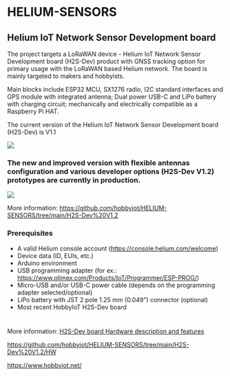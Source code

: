 # HELIUM-SENSORS
## Helium IoT Network Sensor Development board

The project targets a LoRaWAN device - Helium IoT Network Sensor Development board (H2S-Dev) product with GNSS tracking option for primary usage with the LoRaWAN based Helium network. The board is mainly targeted to makers and hobbyists.

Main blocks include ESP32 MCU, SX1276 radio, I2C standard interfaces and GPS module with integrated antenna; Dual power USB-C and LiPo battery with charging circuit; mechanically and electrically compatible as a Raspberry Pi HAT.

The current version of the Helium IoT Network Sensor Development board (H2S-Dev) is V1.1

![](https://github.com/hobbyiot/HELIUM-SENSORS/blob/main/H2S-Dev%20V1.1/PICS/H2S-Dev%20V1.1%20Prog%20P1.jpg)

### The new and improved version with flexible antennas configuration and various developer options (H2S-Dev V1.2) prototypes are currently in production.

![](https://github.com/hobbyiot/HELIUM-SENSORS/blob/main/H2S-Dev%20V1.2/PICS/H2S-Dev%20V1.2%20PER.PNG)

More information: https://github.com/hobbyiot/HELIUM-SENSORS/tree/main/H2S-Dev%20V1.2

### Prerequisites

- A valid Helium console account (https://console.helium.com/welcome)
- Device data (ID, EUIs, etc.)
- Arduino environment
- USB programming adapter (for ex.: https://www.olimex.com/Products/IoT/Programmer/ESP-PROG/)
- Micro-USB and/or USB-C power cable (depends on the programming adapter selected/optional)
- LiPo battery with JST 2 pole 1.25 mm (0.049") connector (optional)
- Most recent HobbyIoT H2S-Dev board

#
More information: [H2S-Dev board Hardware description and features](https://github.com/hobbyiot/HELIUM-SENSORS/blob/main/H2S-Dev%20V1.1/DOCS/H2S-Dev%20board%20Hardware%20description%20and%20features.pdf)

https://github.com/hobbyiot/HELIUM-SENSORS/tree/main/H2S-Dev%20V1.2/HW

https://www.hobbyiot.net/
